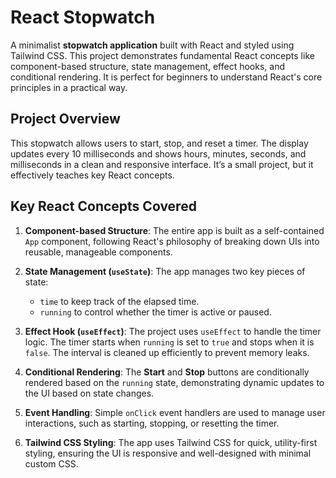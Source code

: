 # React Stopwatch

A minimalist **stopwatch application** built with React and styled using Tailwind CSS. This project demonstrates fundamental React concepts like component-based structure, state management, effect hooks, and conditional rendering. It is perfect for beginners to understand React's core principles in a practical way.

## Project Overview

This stopwatch allows users to start, stop, and reset a timer. The display updates every 10 milliseconds and shows hours, minutes, seconds, and milliseconds in a clean and responsive interface. It’s a small project, but it effectively teaches key React concepts.

## Key React Concepts Covered

1. **Component-based Structure**: 
   The entire app is built as a self-contained `App` component, following React's philosophy of breaking down UIs into reusable, manageable components.

2. **State Management (`useState`)**:
   The app manages two key pieces of state: 
   - `time` to keep track of the elapsed time.
   - `running` to control whether the timer is active or paused.

3. **Effect Hook (`useEffect`)**:
   The project uses `useEffect` to handle the timer logic. The timer starts when `running` is set to `true` and stops when it is `false`. The interval is cleaned up efficiently to prevent memory leaks.

4. **Conditional Rendering**:
   The **Start** and **Stop** buttons are conditionally rendered based on the `running` state, demonstrating dynamic updates to the UI based on state changes.

5. **Event Handling**:
   Simple `onClick` event handlers are used to manage user interactions, such as starting, stopping, or resetting the timer.

6. **Tailwind CSS Styling**:
   The app uses Tailwind CSS for quick, utility-first styling, ensuring the UI is responsive and well-designed with minimal custom CSS.

